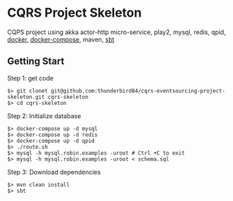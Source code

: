 # CQRS Project Skeleton
 CQPS project using akka actor-http micro-service, play2, mysql, redis, qpid, [docker](https://docs.docker.com/engine/installation/), [docker-compose](https://docs.docker.com/compose/install/), maven, [sbt](http://www.scala-sbt.org/0.13/docs/Installing-sbt-on-Linux.html)
 
## Getting Start
Step 1: get code
```
$> git clonet git@github.com:thunderbird84/cqrs-eventsourcing-project-skeleton.git cqrs-skeleton
$> cd cqrs-skeleton  
```
Step 2: Initialize database
```
$> docker-compose up -d mysql
$> docker-compose up -d redis
$> docker-compose up -d qpid
$> ./route.sh
$> mysql -h mysql.robin.examples -uroot # Ctrl +C to exit
$> mysql -h mysql.robin.examples -uroot < schema.sql
```

Step 3: Download dependencies
```
$> mvn clean install
$> sbt
```


 
 

